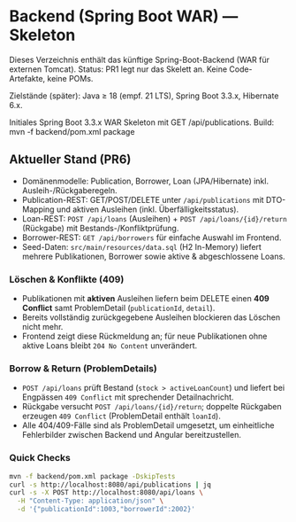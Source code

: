 # Backend (Spring Boot WAR) — Skeleton
Dieses Verzeichnis enthält das künftige Spring-Boot-Backend (WAR für externen Tomcat).
Status: PR1 legt nur das Skelett an. Keine Code-Artefakte, keine POMs.

Zielstände (später): Java ≥ 18 (empf. 21 LTS), Spring Boot 3.3.x, Hibernate 6.x.

Initiales Spring Boot 3.3.x WAR Skeleton mit GET /api/publications.
Build: mvn -f backend/pom.xml package

## Aktueller Stand (PR6)
- Domänenmodelle: Publication, Borrower, Loan (JPA/Hibernate) inkl. Ausleih-/Rückgaberegeln.
- Publication-REST: GET/POST/DELETE unter `/api/publications` mit DTO-Mapping und aktiven Ausleihen (inkl. Überfälligkeitsstatus).
- Loan-REST: `POST /api/loans` (Ausleihen) + `POST /api/loans/{id}/return` (Rückgabe) mit Bestands-/Konfliktprüfung.
- Borrower-REST: `GET /api/borrowers` für einfache Auswahl im Frontend.
- Seed-Daten: `src/main/resources/data.sql` (H2 In-Memory) liefert mehrere Publikationen, Borrower sowie aktive & abgeschlossene Loans.

### Löschen & Konflikte (409)
- Publikationen mit **aktiven** Ausleihen liefern beim DELETE einen **409 Conflict** samt ProblemDetail (`publicationId`, `detail`).
- Bereits vollständig zurückgegebene Ausleihen blockieren das Löschen nicht mehr.
- Frontend zeigt diese Rückmeldung an; für neue Publikationen ohne aktive Loans bleibt `204 No Content` unverändert.

### Borrow & Return (ProblemDetails)
- `POST /api/loans` prüft Bestand (`stock > activeLoanCount`) und liefert bei Engpässen `409 Conflict` mit sprechender Detailnachricht.
- Rückgabe versucht `POST /api/loans/{id}/return`; doppelte Rückgaben erzeugen `409 Conflict` (ProblemDetail enthält `loanId`).
- Alle 404/409-Fälle sind als ProblemDetail umgesetzt, um einheitliche Fehlerbilder zwischen Backend und Angular bereitzustellen.

### Quick Checks
```bash
mvn -f backend/pom.xml package -DskipTests
curl -s http://localhost:8080/api/publications | jq
curl -s -X POST http://localhost:8080/api/loans \
  -H "Content-Type: application/json" \
  -d '{"publicationId":1003,"borrowerId":2002}'
```
